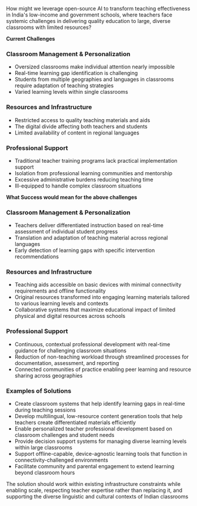 How might we leverage open-source AI to transform teaching effectiveness in India's low-income and government schools, where teachers face systemic challenges in delivering quality education to large, diverse classrooms with limited resources?

**Current Challenges**

### **Classroom Management & Personalization**

- Oversized classrooms make individual attention nearly impossible
- Real-time learning gap identification is challenging
- Students from multiple geographies and languages in classrooms require adaptation of teaching strategies
- Varied learning levels within single classrooms

### **Resources and Infrastructure**

- Restricted access to quality teaching materials and aids
- The digital divide affecting both teachers and students
- Limited availability of content in regional languages

### **Professional Support**

- Traditional teacher training programs lack practical implementation support
- Isolation from professional learning communities and mentorship
- Excessive administrative burdens reducing teaching time
- Ill-equipped to handle complex classroom situations

**What Success would mean for the above challenges**

### **Classroom Management & Personalization**

- Teachers deliver differentiated instruction based on real-time assessment of individual student progress
- Translation and adaptation of teaching material across regional languages
- Early detection of learning gaps with specific intervention recommendations

### **Resources and Infrastructure**

- Teaching aids accessible on basic devices with minimal connectivity requirements and offline functionality
- Original resources transformed into engaging learning materials tailored to various learning levels and contexts
- Collaborative systems that maximize educational impact of limited physical and digital resources across schools

### **Professional Support**

- Continuous, contextual professional development with real-time guidance for challenging classroom situations
- Reduction of non-teaching workload through streamlined processes for documentation, assessment, and reporting
- Connected communities of practice enabling peer learning and resource sharing across geographies

### **Examples of Solutions**

- Create classroom systems that help identify learning gaps in real-time during teaching sessions
- Develop multilingual, low-resource content generation tools that help teachers create differentiated materials efficiently
- Enable personalized teacher professional development based on classroom challenges and student needs
- Provide decision support systems for managing diverse learning levels within large classrooms
- Support offline-capable, device-agnostic learning tools that function in connectivity-challenged environments
- Facilitate community and parental engagement to extend learning beyond classroom hours

The solution should work within existing infrastructure constraints while enabling scale, respecting teacher expertise rather than replacing it, and supporting the diverse linguistic and cultural contexts of Indian classrooms